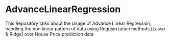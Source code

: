 # AdvanceLinearRegression

This Repository talks about the Usage of Advance Linear Regression, handling the non linear pattern of data using Regularization methods [Lasso & Ridge] over House Price prediction data 
